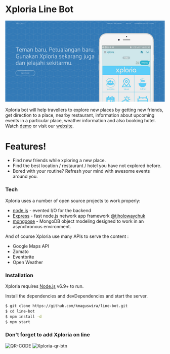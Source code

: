 # Xploria Line Bot

![Xploria](https://raw.githubusercontent.com/kmaguswira/line-bot/master/xploria.png)

Xploria bot will help travellers to explore new places by getting new friends, get direction to a place, nearby restaurant, information about upcoming events in a particular place, weather information and also booking hotel. Watch [demo] or visit our [website].

# Features!

  - Find new friends while xploring a new place.
  - Find the best location / restaurant / hotel you have not explored before.
  - Bored with your routine? Refresh your mind with awesome events around you.

### Tech

Xploria uses a number of open source projects to work properly:

* [node.js] - evented I/O for the backend
* [Express] - fast node.js network app framework [@tjholowaychuk]
* [mongoose] - MongoDB object modeling designed to work in an asynchronous environment.

And of course Xploria use many APIs to serve the content :

* Google Maps API
* Zomato
* Eventbrite
* Open Weather

### Installation

Xploria requires [Node.js](https://nodejs.org/) v6.9+ to run.

Install the dependencies and devDependencies and start the server.

```sh
$ git clone https://github.com/kmaguswira/line-bot.git
$ cd line-bot
$ npm install -d
$ npm start
```

### Don't forget to add Xploria on line

![QR-CODE](https://qr-official.line.me/L/wqwc9KxjdZ.png)
![Xploria-qr-btn](https://scdn.line-apps.com/n/line_add_friends/btn/en.png)



   [node.js]: <http://nodejs.org>
   [@tjholowaychuk]: <http://twitter.com/tjholowaychuk>
   [express]: <http://expressjs.com>
   [mongoose]: <https://github.com/Automattic/mongoose>
   [demo]: <https://www.youtube.com/watch?v=1OplIyKxEas>
   [website]: <https://xploria.herokuapp.com>



  
